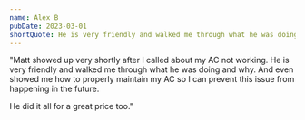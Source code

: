 ```yaml
---
name: Alex B
pubDate: 2023-03-01
shortQuote: He is very friendly and walked me through what he was doing and why.
---
```


"Matt showed up very shortly after I called about my AC not working. He is very friendly and walked me through what he was doing and why. And even showed me how to properly maintain my AC so I can prevent this issue from happening in the future.

He did it all for a great price too."
